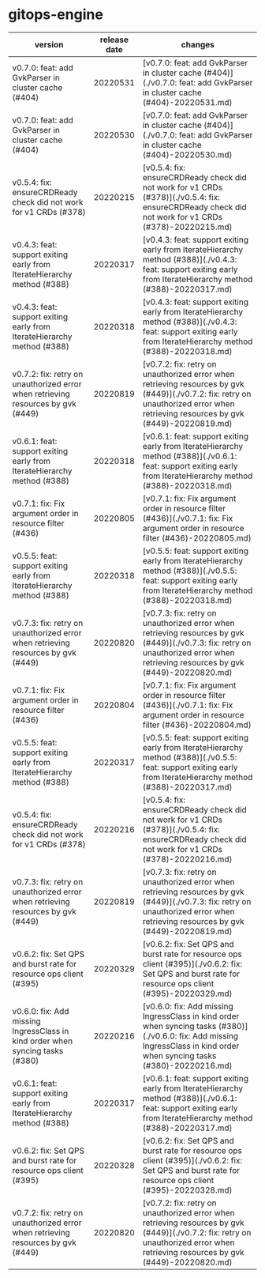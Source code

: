 # gitops-engine	


|version|release date|changes|
|---|---|---|
|v0.7.0: feat: add GvkParser in cluster cache (#404)|20220531|[v0.7.0: feat: add GvkParser in cluster cache (#404)](./v0.7.0: feat: add GvkParser in cluster cache (#404)-20220531.md)|
|v0.7.0: feat: add GvkParser in cluster cache (#404)|20220530|[v0.7.0: feat: add GvkParser in cluster cache (#404)](./v0.7.0: feat: add GvkParser in cluster cache (#404)-20220530.md)|
|v0.5.4: fix: ensureCRDReady check did not work for v1 CRDs (#378)|20220215|[v0.5.4: fix: ensureCRDReady check did not work for v1 CRDs (#378)](./v0.5.4: fix: ensureCRDReady check did not work for v1 CRDs (#378)-20220215.md)|
|v0.4.3: feat: support exiting early from IterateHierarchy method (#388)|20220317|[v0.4.3: feat: support exiting early from IterateHierarchy method (#388)](./v0.4.3: feat: support exiting early from IterateHierarchy method (#388)-20220317.md)|
|v0.4.3: feat: support exiting early from IterateHierarchy method (#388)|20220318|[v0.4.3: feat: support exiting early from IterateHierarchy method (#388)](./v0.4.3: feat: support exiting early from IterateHierarchy method (#388)-20220318.md)|
|v0.7.2: fix: retry on unauthorized error when retrieving resources by gvk (#449)|20220819|[v0.7.2: fix: retry on unauthorized error when retrieving resources by gvk (#449)](./v0.7.2: fix: retry on unauthorized error when retrieving resources by gvk (#449)-20220819.md)|
|v0.6.1: feat: support exiting early from IterateHierarchy method (#388)|20220318|[v0.6.1: feat: support exiting early from IterateHierarchy method (#388)](./v0.6.1: feat: support exiting early from IterateHierarchy method (#388)-20220318.md)|
|v0.7.1: fix: Fix argument order in resource filter (#436)|20220805|[v0.7.1: fix: Fix argument order in resource filter (#436)](./v0.7.1: fix: Fix argument order in resource filter (#436)-20220805.md)|
|v0.5.5: feat: support exiting early from IterateHierarchy method (#388)|20220318|[v0.5.5: feat: support exiting early from IterateHierarchy method (#388)](./v0.5.5: feat: support exiting early from IterateHierarchy method (#388)-20220318.md)|
|v0.7.3: fix: retry on unauthorized error when retrieving resources by gvk (#449)|20220820|[v0.7.3: fix: retry on unauthorized error when retrieving resources by gvk (#449)](./v0.7.3: fix: retry on unauthorized error when retrieving resources by gvk (#449)-20220820.md)|
|v0.7.1: fix: Fix argument order in resource filter (#436)|20220804|[v0.7.1: fix: Fix argument order in resource filter (#436)](./v0.7.1: fix: Fix argument order in resource filter (#436)-20220804.md)|
|v0.5.5: feat: support exiting early from IterateHierarchy method (#388)|20220317|[v0.5.5: feat: support exiting early from IterateHierarchy method (#388)](./v0.5.5: feat: support exiting early from IterateHierarchy method (#388)-20220317.md)|
|v0.5.4: fix: ensureCRDReady check did not work for v1 CRDs (#378)|20220216|[v0.5.4: fix: ensureCRDReady check did not work for v1 CRDs (#378)](./v0.5.4: fix: ensureCRDReady check did not work for v1 CRDs (#378)-20220216.md)|
|v0.7.3: fix: retry on unauthorized error when retrieving resources by gvk (#449)|20220819|[v0.7.3: fix: retry on unauthorized error when retrieving resources by gvk (#449)](./v0.7.3: fix: retry on unauthorized error when retrieving resources by gvk (#449)-20220819.md)|
|v0.6.2: fix: Set QPS and burst rate for resource ops client (#395)|20220329|[v0.6.2: fix: Set QPS and burst rate for resource ops client (#395)](./v0.6.2: fix: Set QPS and burst rate for resource ops client (#395)-20220329.md)|
|v0.6.0: fix: Add missing IngressClass in kind order when syncing tasks (#380)|20220216|[v0.6.0: fix: Add missing IngressClass in kind order when syncing tasks (#380)](./v0.6.0: fix: Add missing IngressClass in kind order when syncing tasks (#380)-20220216.md)|
|v0.6.1: feat: support exiting early from IterateHierarchy method (#388)|20220317|[v0.6.1: feat: support exiting early from IterateHierarchy method (#388)](./v0.6.1: feat: support exiting early from IterateHierarchy method (#388)-20220317.md)|
|v0.6.2: fix: Set QPS and burst rate for resource ops client (#395)|20220328|[v0.6.2: fix: Set QPS and burst rate for resource ops client (#395)](./v0.6.2: fix: Set QPS and burst rate for resource ops client (#395)-20220328.md)|
|v0.7.2: fix: retry on unauthorized error when retrieving resources by gvk (#449)|20220820|[v0.7.2: fix: retry on unauthorized error when retrieving resources by gvk (#449)](./v0.7.2: fix: retry on unauthorized error when retrieving resources by gvk (#449)-20220820.md)|

